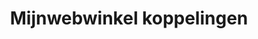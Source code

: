 ---
title: Mijnwebwinkel koppelingen
key: mijnwebwinkel
image: /images/@stock/Logos/mijnwebwinkel-koppelingen.png
link_to: /koppelingen/mijnwebwinkel
klass: webshop
layout: koppelingen
referral-url: 

excerpt: Met onze Mijnwebwinkel koppelingen is je administratie altijd op orde. Probeer nu! Bespaar veel tijd met onze Mijnwebwinkel boekhoudkoppelingen.
---
